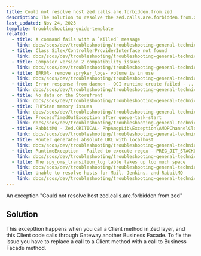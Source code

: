 ```yaml
---
title: Could not resolve host zed.calls.are.forbidden.from.zed
description: The solution to resolve the zed.calls.are.forbidden.from.zed issue within your Spryker based project.
last_updated: Nov 24, 2023
template: troubleshooting-guide-template
related:
  - title: A command fails with a `Killed` message
    link: docs/scos/dev/troubleshooting/troubleshooting-general-technical-issues/a-command-fails-with-a-killed-message.html
  - title: Class Silex/ControllerProviderInterface not found
    link: docs/scos/dev/troubleshooting/troubleshooting-general-technical-issues/class-silex-controllerproviderinterface-not-found.html
  - title: Composer version 2 compatibility issues
    link: docs/scos/dev/troubleshooting/troubleshooting-general-technical-issues/composer-version-2-compatibility-issues.html
  - title: ERROR- remove spryker_logs- volume is in use
    link: docs/scos/dev/troubleshooting/troubleshooting-general-technical-issues/error-remove-spryker-logs-volume-is-in-use.html
  - title: Error response from daemon - OCI runtime create failed - .... \\\"no such file or directory\\\"\""- unknown
    link: docs/scos/dev/troubleshooting/troubleshooting-general-technical-issues/error-response-from-daemon-oci-runtime-create-failed-no-such-file-or-directory-unknown.html
  - title: No data on the Storefront
    link: docs/scos/dev/troubleshooting/troubleshooting-general-technical-issues/no-data-on-the-storefront.html
  - title: PHPStan memory issues
    link: docs/scos/dev/troubleshooting/troubleshooting-general-technical-issues/phpstan-memory-issues.html
  - title: ProcessTimedOutException after queue-task-start
    link: docs/scos/dev/troubleshooting/troubleshooting-general-technical-issues/processtimedoutexception-after-queue-task-start.html
  - title: RabbitMQ - Zed.CRITICAL- PhpAmqpLib\Exception\AMQPChannelClosedException - Channel connection is closed
    link: docs/scos/dev/troubleshooting/troubleshooting-general-technical-issues/rabbitmq-zed.critical-phpamqplib-exception-amqpchannelclosedexception-channel-connection-is-closed.html
  - title: Router generates absolute URL with localhost
    link: docs/scos/dev/troubleshooting/troubleshooting-general-technical-issues/router-generates-absolute-url-with-localhost.html
  - title: RuntimeException - Failed to execute regex - PREG_JIT_STACKLIMIT_ERROR
    link: docs/scos/dev/troubleshooting/troubleshooting-general-technical-issues/runtimeexception-failed-to-execute-regex-preg-jit-stacklimit-error.html
  - title: The spy_oms_transition_log table takes up too much space
    link: docs/scos/dev/troubleshooting/troubleshooting-general-technical-issues/the-spy-oms-transition-log-table-takes-up-too-much-space.html
  - title: Unable to resolve hosts for Mail, Jenkins, and RabbitMQ
    link: docs/scos/dev/troubleshooting/troubleshooting-general-technical-issues/unable-to-resolve-hosts-for-mail-jenkins-and-rabbitmq.html
---
```


An exception "Could not resolve host zed.calls.are.forbidden.from.zed"

## Solution

This excepttion happens when you call a Client method in Zed layer, and this Client code calls through Gateway another Business Facade.
To fix the issue you have to replace a call to a Client method with a call to Business Facade method.
